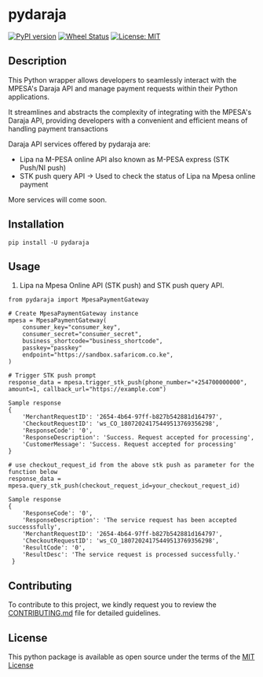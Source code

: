 # pydaraja
[![PyPI version](https://badge.fury.io/py/pydaraja.svg)](https://badge.fury.io/py/pydaraja)
[![Wheel Status](https://img.shields.io/badge/wheel-yes-green.svg)](https://pypi.python.org/pypi/pydaraja/)
[![License: MIT](https://img.shields.io/badge/License-MIT-yellow.svg)](https://opensource.org/licenses/MIT)
## Description
This Python wrapper allows developers to seamlessly interact with the MPESA's Daraja API and manage payment requests within their Python applications.

 It streamlines and abstracts the complexity of integrating with the MPESA's Daraja API, providing developers with a convenient and efficient means of handling payment transactions

Daraja API services offered by pydaraja are:
- Lipa na M-PESA online API also known as M-PESA express (STK Push/NI push)
- STK push query API -> Used to check the status of Lipa na Mpesa online payment

More services will come soon.

## Installation
```
pip install -U pydaraja
```

## Usage
1. Lipa na Mpesa Online API (STK push) and STK push query API.


```
from pydaraja import MpesaPaymentGateway

# Create MpesaPaymentGateway instance
mpesa = MpesaPaymentGateway(
    consumer_key="consumer_key",
    consumer_secret="consumer_secret",
    business_shortcode="business_shortcode",
    passkey="passkey"
    endpoint="https://sandbox.safaricom.co.ke",
)

# Trigger STK push prompt
response_data = mpesa.trigger_stk_push(phone_number="+254700000000", amount=1, callback_url="https://example.com")

Sample response
{
    'MerchantRequestID': '2654-4b64-97ff-b827b542881d164797',
    'CheckoutRequestID': 'ws_CO_18072024175449513769356298',
    'ResponseCode': '0',
    'ResponseDescription': 'Success. Request accepted for processing',
    'CustomerMessage': 'Success. Request accepted for processing'
}

# use checkout_request_id from the above stk push as parameter for the function below
response_data = mpesa.query_stk_push(checkout_request_id=your_checkout_request_id)

Sample response
{
    'ResponseCode': '0',
    'ResponseDescription': 'The service request has been accepted successsfully',
    'MerchantRequestID': '2654-4b64-97ff-b827b542881d164797',
    'CheckoutRequestID': 'ws_CO_18072024175449513769356298',
    'ResultCode': '0',
    'ResultDesc': 'The service request is processed successfully.'
 }
```

## Contributing
To contribute to this project, we kindly request you to review the [CONTRIBUTING.md](https://github.com/raykipkorir/pydaraja/blob/main/CONTRIBUTING.md)  file for detailed guidelines.


## License
This python package is available as open source under the terms of the [MIT License](https://opensource.org/license/mit/)
